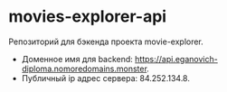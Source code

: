 # movies-explorer-api
Репозиторий для бэкенда проекта movie-explorer.

- Доменное имя для backend: https://api.eganovich-diploma.nomoredomains.monster.
- Публичный ip адрес сервера: 84.252.134.8.
